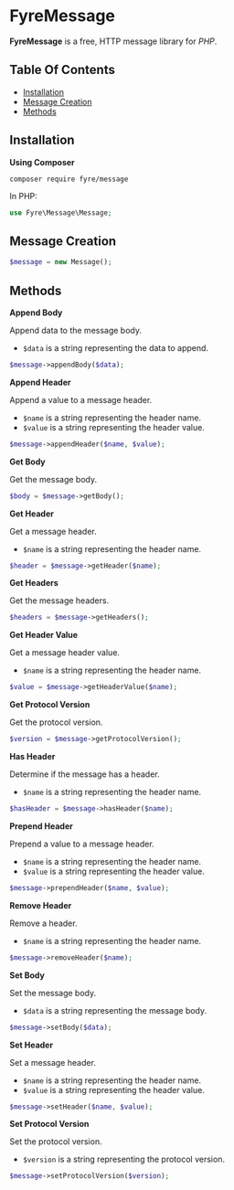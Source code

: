 # FyreMessage

**FyreMessage** is a free, HTTP message library for *PHP*.


## Table Of Contents
- [Installation](#installation)
- [Message Creation](#message-creation)
- [Methods](#methods)



## Installation

**Using Composer**

```
composer require fyre/message
```

In PHP:

```php
use Fyre\Message\Message;
```


## Message Creation

```php
$message = new Message();
```


## Methods

**Append Body**

Append data to the message body.

- `$data` is a string representing the data to append.

```php
$message->appendBody($data);
```

**Append Header**

Append a value to a message header.

- `$name` is a string representing the header name.
- `$value` is a string representing the header value.

```php
$message->appendHeader($name, $value);
```

**Get Body**

Get the message body.

```php
$body = $message->getBody();
```

**Get Header**

Get a message header.

- `$name` is a string representing the header name.

```php
$header = $message->getHeader($name);
```

**Get Headers**

Get the message headers.

```php
$headers = $message->getHeaders();
```

**Get Header Value**

Get a message header value.

- `$name` is a string representing the header name.

```php
$value = $message->getHeaderValue($name);
```

**Get Protocol Version**

Get the protocol version.

```php
$version = $message->getProtocolVersion();
```

**Has Header**

Determine if the message has a header.

- `$name` is a string representing the header name.

```php
$hasHeader = $message->hasHeader($name);
```

**Prepend Header**

Prepend a value to a message header.

- `$name` is a string representing the header name.
- `$value` is a string representing the header value.

```php
$message->prependHeader($name, $value);
```

**Remove Header**

Remove a header.

- `$name` is a string representing the header name.

```php
$message->removeHeader($name);
```

**Set Body**

Set the message body.

- `$data` is a string representing the message body.

```php
$message->setBody($data);
```

**Set Header**

Set a message header.

- `$name` is a string representing the header name.
- `$value` is a string representing the header value.

```php
$message->setHeader($name, $value);
```

**Set Protocol Version**

Set the protocol version.

- `$version` is a string representing the protocol version.

```php
$message->setProtocolVersion($version);
```